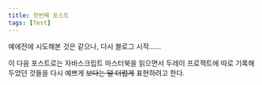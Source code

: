 ```yaml
---
title: 첫번째 포스트
tags: [Test]
---
```


예에전에 시도해본 것은 같으나, 다시 블로그 시작......

이 다음 포스트로는 자바스크립트 마스터북을 읽으면서 두레이 프로젝트에 따로 기록해두었던 것들을 다시 예쁘게 ~~보다는 덜 더럽게~~ 표현하려고 한다.
